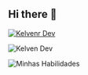 ## Hi there 👋

<!--
**kelvenrdev/kelvenrdev** is a ✨ _special_ ✨ repository because its `README.md` (this file) appears on your GitHub profile.

Here are some ideas to get you started:

- 🔭 I’m currently working on ...
- 🌱 I’m currently learning ...
- 👯 I’m looking to collaborate on ...
- 🤔 I’m looking for help with ...
- 💬 Ask me about ...
- 📫 How to reach me: ...
- 😄 Pronouns: ...
- ⚡ Fun fact: ...
-->


[![Kelvenr Dev](https://github-readme-stats.vercel.app/api?username=kelvenrdev)](https://github.com/anuraghazra/github-readme-stats)

![Kelven Dev](https://github-readme-stats.vercel.app/api?username=kelvendev&show_icons=true&theme=transparent)



![Minhas Habilidades](https://github-readme-stats.vercel.app/api/top-langs/?username=kelvendev&hide=javascript,html)
